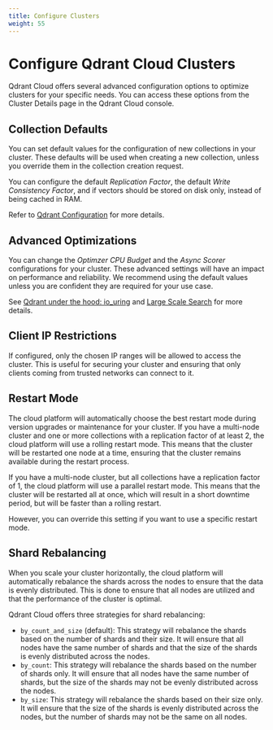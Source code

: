 ```yaml
---
title: Configure Clusters
weight: 55
---
```


# Configure Qdrant Cloud Clusters

Qdrant Cloud offers several advanced configuration options to optimize clusters for your specific needs. You can access these options from the Cluster Details page in the Qdrant Cloud console.

## Collection Defaults

You can set default values for the configuration of new collections in your cluster. These defaults will be used when creating a new collection, unless you override them in the collection creation request.

You can configure the default *Replication Factor*, the default *Write Consistency Factor*, and if vectors should be stored on disk only, instead of being cached in RAM.

Refer to [Qdrant Configuration](/documentation/guides/configuration/#configuration-options) for more details.

## Advanced Optimizations

You can change the *Optimzer CPU Budget* and the *Async Scorer* configurations for your cluster. These advanced settings will have an impact on performance and reliability. We recommend using the default values unless you are confident they are required for your use case.

See [Qdrant under the hood: io_uring](/articles/io_uring/#and-what-about-qdrant) and [Large Scale Search](/documentation/database-tutorials/large-scale-search/) for more details.

## Client IP Restrictions

If configured, only the chosen IP ranges will be allowed to access the cluster. This is useful for securing your cluster and ensuring that only clients coming from trusted networks can connect to it.

## Restart Mode

The cloud platform will automatically choose the best restart mode during version upgrades or maintenance for your cluster. If you have a multi-node cluster and one or more collections with a replication factor of at least 2, the cloud platform will use a rolling restart mode. This means that the cluster will be restarted one node at a time, ensuring that the cluster remains available during the restart process.

If you have a multi-node cluster, but all collections have a replication factor of 1, the cloud platform will use a parallel restart mode. This means that the cluster will be restarted all at once, which will result in a short downtime period, but will be faster than a rolling restart.

However, you can override this setting if you want to use a specific restart mode.

## Shard Rebalancing

When you scale your cluster horizontally, the cloud platform will automatically rebalance the shards across the nodes to ensure that the data is evenly distributed. This is done to ensure that all nodes are utilized and that the performance of the cluster is optimal.

Qdrant Cloud offers three strategies for shard rebalancing:

* `by_count_and_size` (default): This strategy will rebalance the shards based on the number of shards and their size. It will ensure that all nodes have the same number of shards and that the size of the shards is evenly distributed across the nodes.
* `by_count`: This strategy will rebalance the shards based on the number of shards only. It will ensure that all nodes have the same number of shards, but the size of the shards may not be evenly distributed across the nodes.
* `by_size`: This strategy will rebalance the shards based on their size only. It will ensure that the size of the shards is evenly distributed across the nodes, but the number of shards may not be the same on all nodes.
